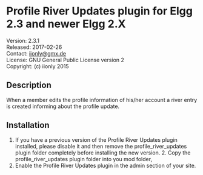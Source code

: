 Profile River Updates plugin for Elgg 2.3 and newer Elgg 2.X
============================================================

Version: 2.3.1  
Released: 2017-02-26  
Contact: iionly@gmx.de  
License: GNU General Public License version 2  
Copyright: (c) iionly 2015


Description
-----------

When a member edits the profile information of his/her account a river entry is created informing about the profile update.


Installation
------------

1. If you have a previous version of the Profile River Updates plugin installed, please disable it and then remove the profile_river_updates plugin folder completely before installing the new version. 2. Copy the profile_river_updates plugin folder into you mod folder,
3. Enable the Profile River Updates plugin in the admin section of your site.
